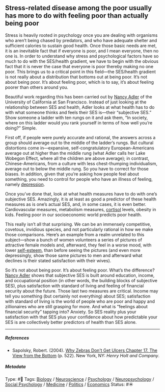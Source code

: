 ## Stress-related disease among the poor usually has more to do with feeling poor than actually being poor

Stress is heavily rooted in psychology once you are dealing with organisms who aren’t being chased by predators, and who have adequate shelter and sufficient calories to sustain good health. Once those basic needs are met, it is an inevitable fact that if everyone is poor, and I mean everyone, then no one is. In order to understand why stress and psychological factors have so much to do with the SES/health gradient, we have to begin with the obvious fact that it is never the case that everyone is poor thereby making no one poor. This brings us to a critical point in this field—the SES/health gradient is not really about a distribution that bottoms out at being poor. It’s not about being poor. It’s about feeling poor, which is to say, it’s about feeling poorer than others around you.

Beautiful work regarding this has been carried out by [Nancy Adler]() of the University of California at San Francisco. Instead of just looking at the relationship between SES and health, Adler looks at what health has to do with what someone thinks and feels their SES is—their “subjective SES.” Show someone a ladder with ten rungs on it and ask them, “In society, where on this ladder would you rank yourself in terms of how well you’re doing?” Simple.

First off, if people were purely accurate and rational, the answers across a group should average out to the middle of the ladder’s rungs. But cultural distortions come in—expansive, self-congratulatory European-Americans average out at higher than the middle rung (what Adler calls her Lake Wobegon Effect, where all the children are above average); in contrast, Chinese-Americans, from a culture with less chest-thumping individualism, average out to below the middle rung. So you have to correct for those biases. In addition, given that you’re asking how people feel about something, you need to control for people who have an illness of feeling, namely [depression](Depression.md). 

Once you’ve done that, look at what health measures have to do with one’s subjective SES. Amazingly, it is at least as good a predictor of these health measures as is one’s actual SES, and, in some cases, it is even better. Cardiovascular measures, metabolism measures, [cortisol](Cortisol.md) levels, obesity in kids. Feeling poor in our socioeconomic world predicts poor health.

This really isn’t all that surprising. We can be an immensely competitive, covetous, invidious species, and not particularly rational in how we make those comparisons. Here’s an example from a realm unrelated to this subject—show a bunch of women volunteers a series of pictures of attractive female models and, afterward, they feel in a worse mood, with lower [self-esteem](self-esteem.md), than before seeing the pictures (and even more depressingly, show those same pictures to men and afterward what declines is their stated satisfaction with their wives).

So it’s not about being poor. It’s about feeling poor. What’s the difference? [Nancy Adler]() shows that subjective SES is built around education, income, and occupational position (in other words, the building blocks of subjective SES), plus satisfaction with standard of living and feeling of financial security about the future. Those last two measures are critical. Income may tell you something (but certainly not everything) about SES; satisfaction with standard of living is the world of people who are poor and happy and zillionaires who are still grasping for more. And what is “feelings about financial security” tapping into? Anxiety. So SES reality plus your satisfaction with that SES plus your confidence about how predictable your SES is are collectively better predictors of health than SES alone.

---

##### References

* Sapolsky, Robert. (2004). [Why Zebras Don't Get Ulcers Chapter 17. The View from the Bottom](Why%20Zebras%20Don't%20Get%20Ulcers%20Chapter%2017.%20The%20View%20from%20the%20Bottom.md) (p. 522). New York, NY: *Henry Holt and Company*.

##### Metadata

Type: #🔴 
Tags: [Biology]() / [Neuroscience](Neuroscience.md) / [Psychology](Psychology.md) / [Neuropsychology](Neuropsychology.md) / [Social Psychology](Social%20Psychology.md) / [Medicine](Medicine.md) / [Politics](Politics.md) / [Economics]()
Status: #☀️ 
